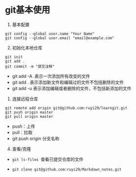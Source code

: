 # git基本使用
1. 基本配置
```
git config --global user.name "Your Name"
git config --global user.email "email@example.com"
```
2. 初始化本地仓库
```
git init
git add .
git commit -m "提交注释"
```
- git add -A .表示一次添加所有改变的文件
- git add . 表示添加新文件和编辑过的文件不包括删除的文件
- git add -u 表示添加编辑或者删除的文件，不包括新添加的文件

1. 连接远程仓库
```
git remote add origin git@github.com:ruyi29/learngit.git
git push origin master
git pull origin master
```
- push：上传
- pull：拉取
- git push origin  分支名称

4. 查看/克隆

- `git ls-files `查看已提交仓库的文件

- `git clone git@github.com:ruyi29/Markdown_notes.git`